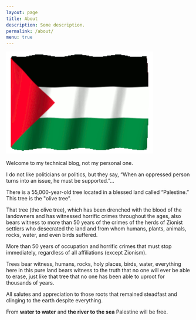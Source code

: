 ```yaml
---
layout: page
title: About
description: Some description.
permalink: /about/
menu: true
---
```


<img class="img-rounded" src="/assets/img/uploads/profile.gif" alt="PS" width="400">

Welcome to my technical blog, not my personal one.

I do not like politicians or politics, but they say, “When an oppressed person turns into an issue, he must be supported.”…

There is a 55,000-year-old tree located in a blessed land called “Palestine.” This tree is the "olive tree".

That tree (the olive tree), which has been drenched with the blood of the landowners and has witnessed horrific crimes throughout the ages, also bears witness to more than 50 years of the crimes of the herds of Zionist settlers who desecrated the land and from whom humans, plants, animals, rocks, water, and even birds suffered.

More than 50 years of occupation and horrific crimes that must stop immediately, regardless of all affiliations (except Zionism).

Trees bear witness, humans, rocks, holy places, birds, water, everything here in this pure land bears witness to the truth that no one will ever be able to erase, just like that tree that no one has been able to uproot for thousands of years.

All salutes and appreciation to those roots that remained steadfast and clinging to the earth despite everything.

From **water to water** and **the river to the sea** Palestine will be free.
